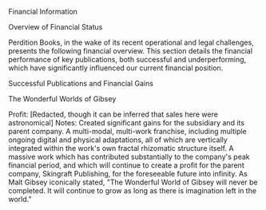 Financial Information

Overview of Financial Status

Perdition Books, in the wake of its recent operational and legal challenges, presents the following financial overview. This section details the financial performance of key publications, both successful and underperforming, which have significantly influenced our current financial position.

Successful Publications and Financial Gains

The Wonderful Worlds of Gibsey

Profit: [Redacted, though it can be inferred that sales here were astronomical] Notes: Created significant gains for the subsidiary and its parent company. A multi-modal, multi-work franchise, including multiple ongoing digital and physical adaptations, all of which are vertically integrated within the work's own fractal rhizomatic structure itself. A massive work which has contributed substantially to the company's peak financial period, and which will continue to create a profit for the parent company, Skingraft Publishing, for the foreseeable future into infinity. As Malt Gibsey iconically stated, "The Wonderful World of Gibsey will never be completed. It will continue to grow as long as there is imagination left in the world."